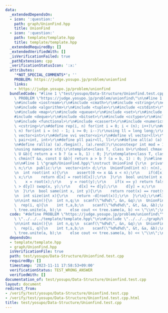 ```yaml
---
data:
  _extendedDependsOn:
  - icon: ':question:'
    path: graph/UnionFind.hpp
    title: UnionFind
  - icon: ':question:'
    path: template/template.hpp
    title: template/template.hpp
  _extendedRequiredBy: []
  _extendedVerifiedWith: []
  _isVerificationFailed: true
  _pathExtension: cpp
  _verificationStatusIcon: ':x:'
  attributes:
    '*NOT_SPECIAL_COMMENTS*': ''
    PROBLEM: https://judge.yosupo.jp/problem/unionfind
    links:
    - https://judge.yosupo.jp/problem/unionfind
  bundledCode: "#line 1 \"test/yosupo/Data-Structure/Unionfind.test.cpp\"\n#define\
    \ PROBLEM \"https://judge.yosupo.jp/problem/unionfind\"\n\n#line 1 \"template/template.hpp\"\
    \n#include <iostream>\r\n#include <cmath>\r\n#include <string>\r\n#include <vector>\r\
    \n#include <algorithm>\r\n#include <tuple>\r\n#include <cstdint>\r\n#include <cstdio>\r\
    \n#include <map>\r\n#include <queue>\r\n#include <set>\r\n#include <stack>\r\n\
    #include <deque>\r\n#include <bitset>\r\n#include <cctype>\r\n#include <climits>\r\
    \n#include <functional>\r\n#include <cassert>\r\n#include <numeric>\r\n#include\
    \ <cstring>\r\n#define rep(i, n) for(int i = 0; i < (n); i++)\r\n#define per(i,\
    \ n) for(int i = (n) - 1; i >= 0; i--)\r\nusing ll = long long;\r\n#define vi\
    \ vector<int>\r\n#define vvi vector<vi>\r\n#define vl vector<ll>\r\n#define pii\
    \ pair<int, int>\r\n#define pll pair<ll, ll>\r\n#define all(a) (a).begin(), (a).end()\r\
    \n#define rall(a) (a).rbegin(), (a).rend()\r\nconstexpr int mod = 1000000007;\r\
    \nusing namespace std;\r\ntemplate<class T, class U>\r\nbool chmax(T &a, const\
    \ U &b){ return a < b ? (a = b, 1) : 0; }\r\ntemplate<class T, class U>\r\nbool\
    \ chmin(T &a, const U &b){ return a > b ? (a = b, 1) : 0; }\n#line 4 \"test/yosupo/Data-Structure/Unionfind.test.cpp\"\
    \n\n#line 1 \"graph/UnionFind.hpp\"\nstruct UnionFind {\r\n  private:\r\n  int\
    \ n;\r\n  public:\r\n  vector<int> d;\r\n  UnionFind(int n): n(n), d(n, -1){}\r\
    \n  int root(int x){\r\n    assert(0 <= x && x < n);\r\n    if(d[x] < 0) return\
    \ x;\r\n    return d[x] = root(d[x]);\r\n  }\r\n  bool unite(int x, int y){\r\n\
    \    x = root(x);\r\n    y = root(y);\r\n    if(x == y) return false;\r\n    if(d[x]\
    \ > d[y]) swap(x, y);\r\n    d[x] += d[y];\r\n    d[y] = x;\r\n    return true;\r\
    \n  }\r\n  bool same(int x, int y){\r\n    return root(x) == root(y);\r\n  }\r\
    \n  int size(int x){\r\n    return -d[root(x)];\r\n  }\r\n};\r\n#line 6 \"test/yosupo/Data-Structure/Unionfind.test.cpp\"\
    \n\nint main(){\n  int n,q;\n  scanf(\"%d%d\", &n, &q);\n  UnionFind tree(n);\n\
    \  rep(i, q){\n    int t,a,b;\n    scanf(\"%d%d%d\", &t, &a, &b);\n    if(!t)\
    \ tree.unite(a, b);\n    else cout << tree.same(a, b) << \"\\n\";\n  }\n}\n"
  code: "#define PROBLEM \"https://judge.yosupo.jp/problem/unionfind\"\n\n#include\
    \ \"../../../template/template.hpp\"\n\n#include \"../../../graph/UnionFind.hpp\"\
    \n\nint main(){\n  int n,q;\n  scanf(\"%d%d\", &n, &q);\n  UnionFind tree(n);\n\
    \  rep(i, q){\n    int t,a,b;\n    scanf(\"%d%d%d\", &t, &a, &b);\n    if(!t)\
    \ tree.unite(a, b);\n    else cout << tree.same(a, b) << \"\\n\";\n  }\n}"
  dependsOn:
  - template/template.hpp
  - graph/UnionFind.hpp
  isVerificationFile: true
  path: test/yosupo/Data-Structure/Unionfind.test.cpp
  requiredBy: []
  timestamp: '2023-11-11 17:58:53+09:00'
  verificationStatus: TEST_WRONG_ANSWER
  verifiedWith: []
documentation_of: test/yosupo/Data-Structure/Unionfind.test.cpp
layout: document
redirect_from:
- /verify/test/yosupo/Data-Structure/Unionfind.test.cpp
- /verify/test/yosupo/Data-Structure/Unionfind.test.cpp.html
title: test/yosupo/Data-Structure/Unionfind.test.cpp
---
```

